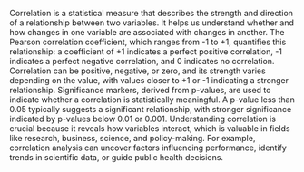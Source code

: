 Correlation is a statistical measure that describes the strength and direction of a relationship between two variables. It helps us understand whether and how changes in one variable are associated with changes in another. The Pearson correlation coefficient, which ranges from -1 to +1, quantifies this relationship: a coefficient of +1 indicates a perfect positive correlation, -1 indicates a perfect negative correlation, and 0 indicates no correlation. Correlation can be positive, negative, or zero, and its strength varies depending on the value, with values closer to +1 or -1 indicating a stronger relationship. Significance markers, derived from p-values, are used to indicate whether a correlation is statistically meaningful. A p-value less than 0.05 typically suggests a significant relationship, with stronger significance indicated by p-values below 0.01 or 0.001. Understanding correlation is crucial because it reveals how variables interact, which is valuable in fields like research, business, science, and policy-making. For example, correlation analysis can uncover factors influencing performance, identify trends in scientific data, or guide public health decisions.
